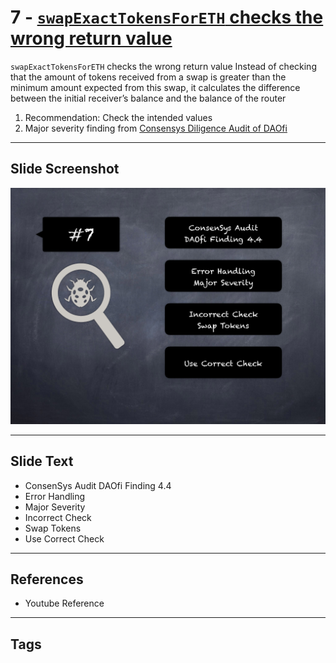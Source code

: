
# 7 - [`swapExactTokensForETH` checks the wrong return value](./`swapExactTokensForETH`%20checks%20the%20wrong%20return%20value.md)

`swapExactTokensForETH` checks the wrong return value Instead of checking that the amount of tokens received from a swap is greater than the minimum amount expected from this swap, it calculates the difference between the initial receiver’s balance and the balance of the router
1. Recommendation: Check the intended values
2. Major severity finding from [Consensys Diligence Audit of DAOfi](https://consensys.net/diligence/audits/2021/02/daofi/#the-swapexacttokensforeth-checks-the-wrong-return-value)
___
## Slide Screenshot
![007.png](../../images/7.%20Audit%20Findings%20101/007.png)
___
## Slide Text
- ConsenSys Audit DAOfi Finding 4.4
- Error Handling
- Major Severity
- Incorrect Check
- Swap Tokens
- Use Correct Check
___
## References
- Youtube Reference
___
## Tags
